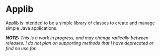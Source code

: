 # Applib

Applib is intended to be a simple library of classes to create and manage simple Java applications.

_**NOTE:** This is a work in progress, and may change radically between releases. I do not plan on supporting methods that I have deprecated or find no use for._
